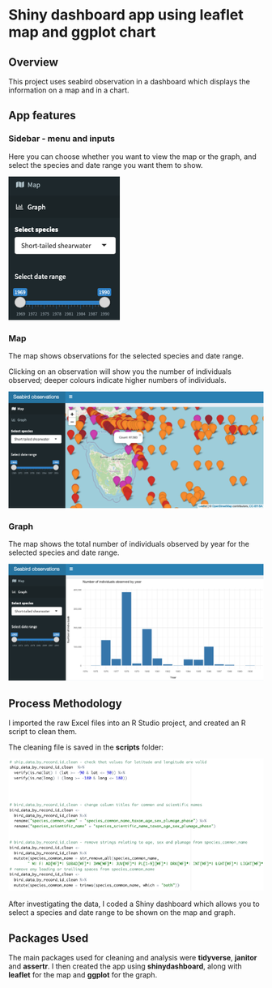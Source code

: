 # Shiny dashboard app using leaflet map and ggplot chart





## Overview

This project uses seabird observation in a dashboard which displays the information on a map and in a chart.





## App features 

### Sidebar - menu and inputs

Here you can choose whether you want to view the map or the graph, and select the species and date range you want them to show.


<img src = "images/inputs.png">

### Map

The map shows observations for the selected species and date range.

Clicking on an observation will show you the number of individuals observed; deeper colours indicate higher numbers of individuals.

<img src = "images/map.png">


### Graph

The map shows the total number of individuals observed by year for the selected species and date range.

<img src = "images/graph.png">



## Process Methodology

I imported the raw Excel files into an R Studio project, and created an R script to clean them.

The cleaning file is saved in the **scripts** folder:

<img src = "images/data_cleaning.png">


After investigating the data, I coded a Shiny dashboard which allows you to select a species and date range to be shown on the map and graph.



## Packages Used

The main packages used for cleaning and analysis were **tidyverse**, **janitor** and **assertr**. I then created the app using **shinydashboard**, along with **leaflet** for the map and  **ggplot** for the graph.




